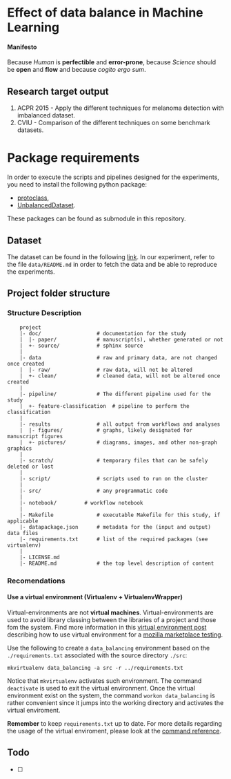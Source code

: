 Effect of data balance in Machine Learning
==========================================

#### Manifesto

Because *Human* is **perfectible** and **error-prone**, because *Science* should be **open** and **flow** and because *cogito ergo sum*.

## Research target output

1. ACPR 2015 - Apply the different techniques for melanoma detection with imbalanced dataset.
1. CVIU - Comparison of the different techniques on some benchmark datasets.

# Package requirements

In order to execute the scripts and pipelines designed for the experiments, you need to install the following python package:

* [protoclass](https://github.com/glemaitre/protoclass),
* [UnbalancedDataset](https://github.com/fmfn/UnbalancedDataset).

These packages can be found as submodule in this repository.

## Dataset

The dataset can be found in the following [link](http://grid.cs.gsu.edu/~zding/research/benchmark-data.php).
In our experiment, refer to the file `data/README.md` in order to fetch the data and be able to reproduce the experiments.

Project folder structure
------------------------

### Structure Description
```
    project
    |- doc/                  # documentation for the study
    |  |- paper/             # manuscript(s), whether generated or not
    |  +- source/            # sphinx source
    |
    |- data                  # raw and primary data, are not changed once created
    |  |- raw/               # raw data, will not be altered
    |  +- clean/             # cleaned data, will not be altered once created
    |
    |- pipeline/             # The different pipeline used for the study
    |  +- feature-classification  # pipeline to perform the classification
    |
    |- results               # all output from workflows and analyses
    |  |- figures/           # graphs, likely designated for manuscript figures
    |  +- pictures/          # diagrams, images, and other non-graph graphics
    |
    |- scratch/              # temporary files that can be safely deleted or lost
    |
    |- script/               # scripts used to run on the cluster
    |
    |- src/                  # any programmatic code
    |
    |- notebook/	     # workflow notebook
    |
    |- Makefile              # executable Makefile for this study, if applicable
    |- datapackage.json      # metadata for the (input and output) data files
    |- requirements.txt      # list of the required packages (see virtualenv)
    |
    |- LICENSE.md
    |- README.md             # the top level description of content
```

### Recomendations

#### Use a virtual environment (Virtualenv + VirtualenvWrapper)

Virtual-environments are not **virtual machines**.
Virtual-environments are used to avoid library classing between the libraries of a project and those fom the system.
Find more information in this [virtual environment post] describing how to use virtual environment for a [mozilla marketplace testing].

Use the following to create a `data_balancing` environment based on the `./requirements.txt` associated with the source directory `./src`:

```
mkvirtualenv data_balancing -a src -r ../requirements.txt
```

Notice that `mkvirtualenv` activates such environment.
The command `deactivate` is used to exit the virtual environment.
Once the virtual environment exist on the system, the command `workon data_balancing` is rather convenient since it jumps into the working directory and activates the virtual enviroment.

**Remember** to keep `requirements.txt` up to date.
For more details regarding the usage of the virtual enviroment, please look at the [command reference].

[virtual environment post]: http://www.silverwareconsulting.com/index.cfm/2012/7/24/Getting-Started-with-virtualenv-and-virtualenvwrapper-in-Python
[mozilla marketplace testing]: https://github.com/mozilla/marketplace-tests
[command reference]:http://virtualenvwrapper.readthedocs.org/en/latest/command_ref.html

Todo
----

- [ ]

